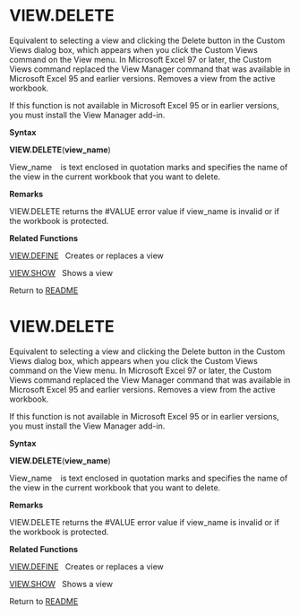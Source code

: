 # VIEW.DELETE

Equivalent to selecting a view and clicking the Delete button in the
Custom Views dialog box, which appears when you click the Custom Views
command on the View menu. In Microsoft Excel 97 or later, the Custom
Views command replaced the View Manager command that was available in
Microsoft Excel 95 and earlier versions. Removes a view from the active
workbook.

If this function is not available in Microsoft Excel 95 or in earlier
versions, you must install the View Manager add-in.

**Syntax**

**VIEW.DELETE**(**view\_name**)

View\_name&nbsp;&nbsp;&nbsp;&nbsp;is text enclosed in quotation marks
and specifies the name of the view in the current workbook that you want
to delete.

**Remarks**

VIEW.DELETE returns the \#VALUE error value if view\_name is invalid or
if the workbook is protected.

**Related Functions**

[VIEW.DEFINE](VIEW.DEFINE.md)&nbsp;&nbsp;&nbsp;Creates or replaces a view

[VIEW.SHOW](VIEW.SHOW.md)&nbsp;&nbsp;&nbsp;Shows a view



Return to [README](README.md#V)

# VIEW.DELETE

Equivalent to selecting a view and clicking the Delete button in the
Custom Views dialog box, which appears when you click the Custom Views
command on the View menu. In Microsoft Excel 97 or later, the Custom
Views command replaced the View Manager command that was available in
Microsoft Excel 95 and earlier versions. Removes a view from the active
workbook.

If this function is not available in Microsoft Excel 95 or in earlier
versions, you must install the View Manager add-in.

**Syntax**

**VIEW.DELETE**(**view\_name**)

View\_name&nbsp;&nbsp;&nbsp;&nbsp;is text enclosed in quotation marks
and specifies the name of the view in the current workbook that you want
to delete.

**Remarks**

VIEW.DELETE returns the \#VALUE error value if view\_name is invalid or
if the workbook is protected.

**Related Functions**

[VIEW.DEFINE](VIEW.DEFINE.md)&nbsp;&nbsp;&nbsp;Creates or replaces a view

[VIEW.SHOW](VIEW.SHOW.md)&nbsp;&nbsp;&nbsp;Shows a view



Return to [README](README.md#V)

